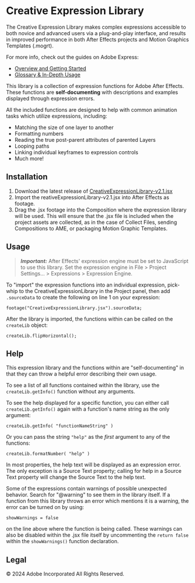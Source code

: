 # Creative Expression Library

The Creative Expression Library makes complex expressions accessible to both novice and advanced users via a plug-and-play interface, and results in improved performance in both After Effects projects and Motion Graphics Templates (.mogrt).

For more info, check out the guides on Adobe Express:

- [Overview and Getting Started](https://express.adobe.com/page/z7ZLsCdt0MiDT/)
- [Glossary & In-Depth Usage](https://express.adobe.com/page/NVS7xYdyquXGO/)

This library is a collection of expression functions for Adobe After Effects. These functions are **self-documenting** with descriptions and examples displayed through expression errors.

All the included functions are designed to help with common animation tasks which utilize expressions, including:
 - Matching the size of one layer to another
 - Formatting numbers
 - Reading the true post-parent attributes of parented Layers
 - Looping paths
 - Linking individual keyframes to expression controls
 - Much more!

## Installation

1. Download the latest release of [CreativeExpressionLibrary-v2.1.jsx](https://github.com/jthomascolombo/creative-expression-library/releases/download/v2.1.0/CreativeExpressionLibrary-v2.1.jsx)
2. Import the reativeExpressionLibrary-v2.1.jsx into After Effects as footage.
3. Drag the .jsx footage into the Composition where the expression library will be used. This will ensure that the .jsx file is included when the project assets are collected, as in the case of Collect Files, sending Compositions to AME, or packaging Motion Graphic Templates.

## Usage

> **_Important:_**  After Effects' expression engine must be set to JavaScript to use this library. Set the expression engine in File > Project Settings... > Expressions > Expression Engine.

To "import" the expression functions into an individual expression, pick-whip to the CreativeExpressionLibrary in the Project panel, then add `.sourceData` to create the following on line 1 on your expression:

```footage("CreativeExpressionLibrary.jsx").sourceData;```

After the library is imported, the functions within can be called on the `createLib` object:

```footage("CreativeExpressionLibrary.jsx").sourceData;
createLib.flipHorizontal();
```

## Help

This expression library and the functions within are "self-documenting" in that they can throw a helpful error describing their own usage.

To see a list of all functions contained within the library, use the `createLib.getInfo()` function without any arguments.

To see the help displayed for a specific function, you can either call `createLib.getInfo()` again with a function's name string as the only argument:

```createLib.getInfo( "functionNameString" )```

Or you can pass the string `"help"` as the *first* argument to any of the functions:

```createLib.formatNumber( "help" )```

In most properties, the help text will be displayed as an expression error. The only exception is a Source Text property; calling for help in a Source Text property will change the Source Text to the help text.

Some of the expressions contain warnings of possible unexpected behavior. Search for "@warning" to see them in the library itself. If a function from this library throws an error which mentions it is a warning, the error can be turned on by using:

```showWarnings = false```

on the line above where the function is being called. These warnings can also be disabled within the .jsx file itself by uncommenting the `return false` within the `showWarnings()` function declaration.

## Legal

© 2024 Adobe Incorporated
All Rights Reserved.
